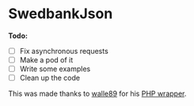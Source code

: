 SwedbankJson
============

**Todo:**
- [ ] Fix asynchronous requests
- [ ] Make a pod of it
- [ ] Write some examples
- [ ] Clean up the code

This was made thanks to [walle89](https://github.com/walle89) for his [PHP wrapper](https://github.com/walle89/SwedbankJson).
